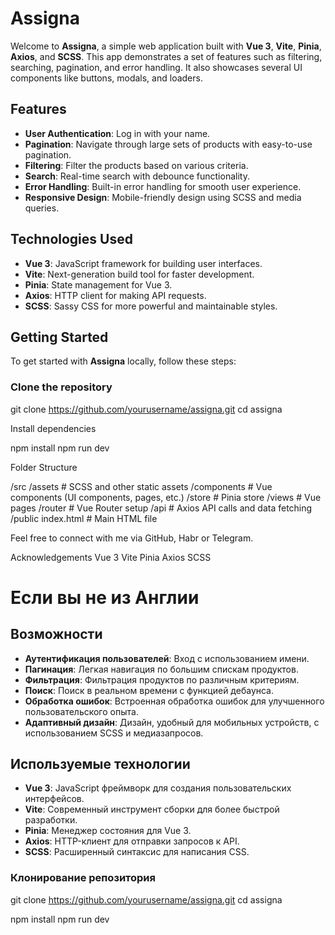 # Assigna

Welcome to **Assigna**, a simple web application built with **Vue 3**, **Vite**, **Pinia**, **Axios**, and **SCSS**. This app demonstrates a set of features such as filtering, searching, pagination, and error handling. It also showcases several UI components like buttons, modals, and loaders.

## Features

- **User Authentication**: Log in with your name.
- **Pagination**: Navigate through large sets of products with easy-to-use pagination.
- **Filtering**: Filter the products based on various criteria.
- **Search**: Real-time search with debounce functionality.
- **Error Handling**: Built-in error handling for smooth user experience.
- **Responsive Design**: Mobile-friendly design using SCSS and media queries.
  
## Technologies Used

- **Vue 3**: JavaScript framework for building user interfaces.
- **Vite**: Next-generation build tool for faster development.
- **Pinia**: State management for Vue 3.
- **Axios**: HTTP client for making API requests.
- **SCSS**: Sassy CSS for more powerful and maintainable styles.

## Getting Started

To get started with **Assigna** locally, follow these steps:

### Clone the repository

git clone https://github.com/yourusername/assigna.git
cd assigna


Install dependencies

npm install
npm run dev


Folder Structure

/src
  /assets          # SCSS and other static assets
  /components      # Vue components (UI components, pages, etc.)
  /store           # Pinia store
  /views           # Vue pages
  /router          # Vue Router setup
  /api             # Axios API calls and data fetching
/public
  index.html       # Main HTML file


Feel free to connect with me via GitHub, Habr or Telegram.


Acknowledgements
Vue 3
Vite
Pinia
Axios
SCSS



# Если вы не из Англии

## Возможности

- **Аутентификация пользователей**: Вход с использованием имени.
- **Пагинация**: Легкая навигация по большим спискам продуктов.
- **Фильтрация**: Фильтрация продуктов по различным критериям.
- **Поиск**: Поиск в реальном времени с функцией дебаунса.
- **Обработка ошибок**: Встроенная обработка ошибок для улучшенного пользовательского опыта.
- **Адаптивный дизайн**: Дизайн, удобный для мобильных устройств, с использованием SCSS и медиазапросов.

## Используемые технологии

- **Vue 3**: JavaScript фреймворк для создания пользовательских интерфейсов.
- **Vite**: Современный инструмент сборки для более быстрой разработки.
- **Pinia**: Менеджер состояния для Vue 3.
- **Axios**: HTTP-клиент для отправки запросов к API.
- **SCSS**: Расширенный синтаксис для написания CSS.


### Клонирование репозитория

git clone https://github.com/yourusername/assigna.git
cd assigna

npm install
npm run dev